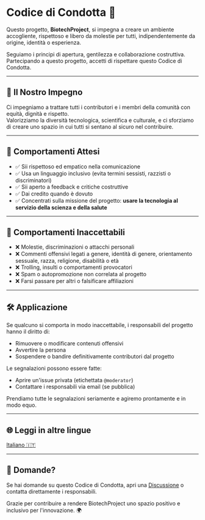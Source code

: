 # Codice di Condotta 🌱

Questo progetto, **BiotechProject**, si impegna a creare un ambiente accogliente, rispettoso e libero da molestie per tutti, indipendentemente da origine, identità o esperienza.

Seguiamo i principi di apertura, gentilezza e collaborazione costruttiva. Partecipando a questo progetto, accetti di rispettare questo Codice di Condotta.

---

## 🧭 Il Nostro Impegno

Ci impegniamo a trattare tutti i contributori e i membri della comunità con equità, dignità e rispetto.  
Valorizziamo la diversità tecnologica, scientifica e culturale, e ci sforziamo di creare uno spazio in cui tutti si sentano al sicuro nel contribuire.

---

## 🚫 Comportamenti Attesi

- ✅ Sii rispettoso ed empatico nella comunicazione  
- ✅ Usa un linguaggio inclusivo (evita termini sessisti, razzisti o discriminatori)  
- ✅ Sii aperto a feedback e critiche costruttive  
- ✅ Dai credito quando è dovuto  
- ✅ Concentrati sulla missione del progetto: **usare la tecnologia al servizio della scienza e della salute**

---

## 🚫 Comportamenti Inaccettabili

- ❌ Molestie, discriminazioni o attacchi personali  
- ❌ Commenti offensivi legati a genere, identità di genere, orientamento sessuale, razza, religione, disabilità o età  
- ❌ Trolling, insulti o comportamenti provocatori  
- ❌ Spam o autopromozione non correlata al progetto  
- ❌ Farsi passare per altri o falsificare affiliazioni

---

## 🛠 Applicazione

Se qualcuno si comporta in modo inaccettabile, i responsabili del progetto hanno il diritto di:
- Rimuovere o modificare contenuti offensivi
- Avvertire la persona
- Sospendere o bandire definitivamente contributori dal progetto

Le segnalazioni possono essere fatte:
- Aprire un'issue privata (etichettata `@moderator`)
- Contattare i responsabili via email (se pubblica)

Prendiamo tutte le segnalazioni seriamente e agiremo prontamente e in modo equo.

---

## 🌐 Leggi in altre lingue
[Italiano 🇮🇹](CODE_OF_CONDUCT.it.md)

---

## 💬 Domande?

Se hai domande su questo Codice di Condotta, apri una [Discussione](https://github.com/Gitechnolo/biotechproject/discussions) o contatta direttamente i responsabili.

Grazie per contribuire a rendere BiotechProject uno spazio positivo e inclusivo per l'innovazione. 🌍